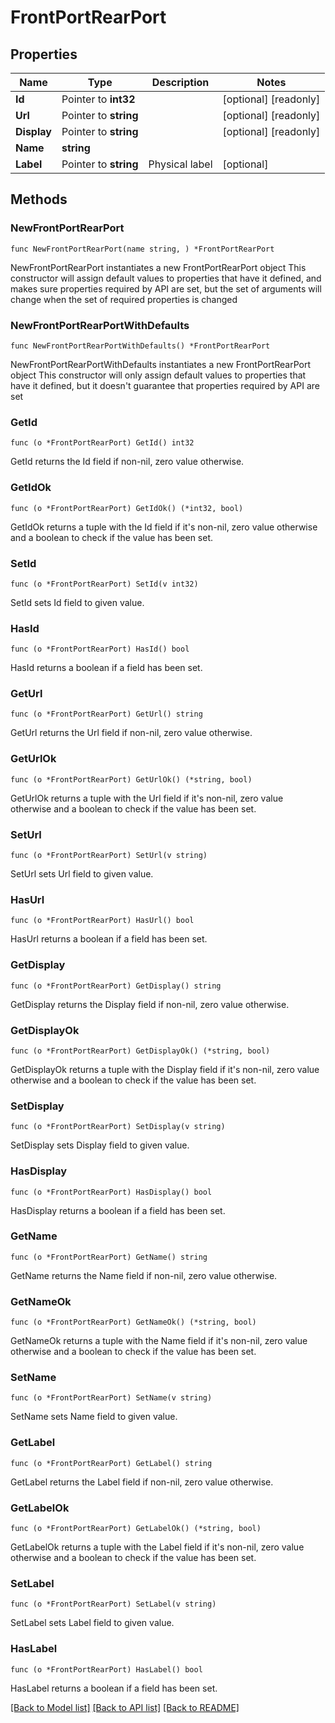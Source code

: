 # FrontPortRearPort

## Properties

Name | Type | Description | Notes
------------ | ------------- | ------------- | -------------
**Id** | Pointer to **int32** |  | [optional] [readonly] 
**Url** | Pointer to **string** |  | [optional] [readonly] 
**Display** | Pointer to **string** |  | [optional] [readonly] 
**Name** | **string** |  | 
**Label** | Pointer to **string** | Physical label | [optional] 

## Methods

### NewFrontPortRearPort

`func NewFrontPortRearPort(name string, ) *FrontPortRearPort`

NewFrontPortRearPort instantiates a new FrontPortRearPort object
This constructor will assign default values to properties that have it defined,
and makes sure properties required by API are set, but the set of arguments
will change when the set of required properties is changed

### NewFrontPortRearPortWithDefaults

`func NewFrontPortRearPortWithDefaults() *FrontPortRearPort`

NewFrontPortRearPortWithDefaults instantiates a new FrontPortRearPort object
This constructor will only assign default values to properties that have it defined,
but it doesn't guarantee that properties required by API are set

### GetId

`func (o *FrontPortRearPort) GetId() int32`

GetId returns the Id field if non-nil, zero value otherwise.

### GetIdOk

`func (o *FrontPortRearPort) GetIdOk() (*int32, bool)`

GetIdOk returns a tuple with the Id field if it's non-nil, zero value otherwise
and a boolean to check if the value has been set.

### SetId

`func (o *FrontPortRearPort) SetId(v int32)`

SetId sets Id field to given value.

### HasId

`func (o *FrontPortRearPort) HasId() bool`

HasId returns a boolean if a field has been set.

### GetUrl

`func (o *FrontPortRearPort) GetUrl() string`

GetUrl returns the Url field if non-nil, zero value otherwise.

### GetUrlOk

`func (o *FrontPortRearPort) GetUrlOk() (*string, bool)`

GetUrlOk returns a tuple with the Url field if it's non-nil, zero value otherwise
and a boolean to check if the value has been set.

### SetUrl

`func (o *FrontPortRearPort) SetUrl(v string)`

SetUrl sets Url field to given value.

### HasUrl

`func (o *FrontPortRearPort) HasUrl() bool`

HasUrl returns a boolean if a field has been set.

### GetDisplay

`func (o *FrontPortRearPort) GetDisplay() string`

GetDisplay returns the Display field if non-nil, zero value otherwise.

### GetDisplayOk

`func (o *FrontPortRearPort) GetDisplayOk() (*string, bool)`

GetDisplayOk returns a tuple with the Display field if it's non-nil, zero value otherwise
and a boolean to check if the value has been set.

### SetDisplay

`func (o *FrontPortRearPort) SetDisplay(v string)`

SetDisplay sets Display field to given value.

### HasDisplay

`func (o *FrontPortRearPort) HasDisplay() bool`

HasDisplay returns a boolean if a field has been set.

### GetName

`func (o *FrontPortRearPort) GetName() string`

GetName returns the Name field if non-nil, zero value otherwise.

### GetNameOk

`func (o *FrontPortRearPort) GetNameOk() (*string, bool)`

GetNameOk returns a tuple with the Name field if it's non-nil, zero value otherwise
and a boolean to check if the value has been set.

### SetName

`func (o *FrontPortRearPort) SetName(v string)`

SetName sets Name field to given value.


### GetLabel

`func (o *FrontPortRearPort) GetLabel() string`

GetLabel returns the Label field if non-nil, zero value otherwise.

### GetLabelOk

`func (o *FrontPortRearPort) GetLabelOk() (*string, bool)`

GetLabelOk returns a tuple with the Label field if it's non-nil, zero value otherwise
and a boolean to check if the value has been set.

### SetLabel

`func (o *FrontPortRearPort) SetLabel(v string)`

SetLabel sets Label field to given value.

### HasLabel

`func (o *FrontPortRearPort) HasLabel() bool`

HasLabel returns a boolean if a field has been set.


[[Back to Model list]](../README.md#documentation-for-models) [[Back to API list]](../README.md#documentation-for-api-endpoints) [[Back to README]](../README.md)


